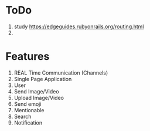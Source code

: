 # ToDo

1. study https://edgeguides.rubyonrails.org/routing.html
2. 





# Features

1. REAL Time Communication (Channels)
2. Single Page Application
3. User
4. Send Image/Video
5. Upload Image/Video
6. Send emoji
7. Mentionable
8. Search
9. Notification